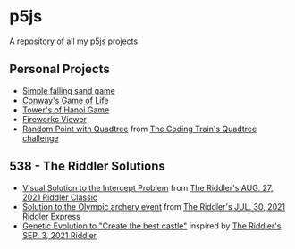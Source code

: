 
# p5js
A repository of all my p5js projects

## Personal Projects
 - [Simple falling sand game](/Sand/)
 - [Conway's Game of Life](/Game_of_Life/)
 - [Tower's of Hanoi Game](/Towers_of_Hanoi/)
 - [Fireworks Viewer](/Fireworks/)
 - [Random Point with Quadtree](/Quad_Tree/) from [The Coding Train's Quadtree challenge](https://www.youtube.com/watch?v=OJxEcs0w_kE)

## 538 - The Riddler Solutions
 - [Visual Solution to the Intercept Problem](/Runner/) from [The Riddler's AUG. 27, 2021 Riddler Classic](https://fivethirtyeight.com/features/can-you-draft-a-riddler-fantasy-football-dream-team/)
 - [Solution to the Olympic archery event](/Arrow_Contest/) from [The Riddler's JUL. 30, 2021 Riddler Express](https://fivethirtyeight.com/features/will-riddler-nation-win-gold-in-archery/)
 - [Genetic Evolution to "Create the best castle"](/Castles/) inspired by [The Riddler's SEP. 3, 2021 Riddler](https://fivethirtyeight.com/features/the-sixth-battle-for-riddler-nation/)
